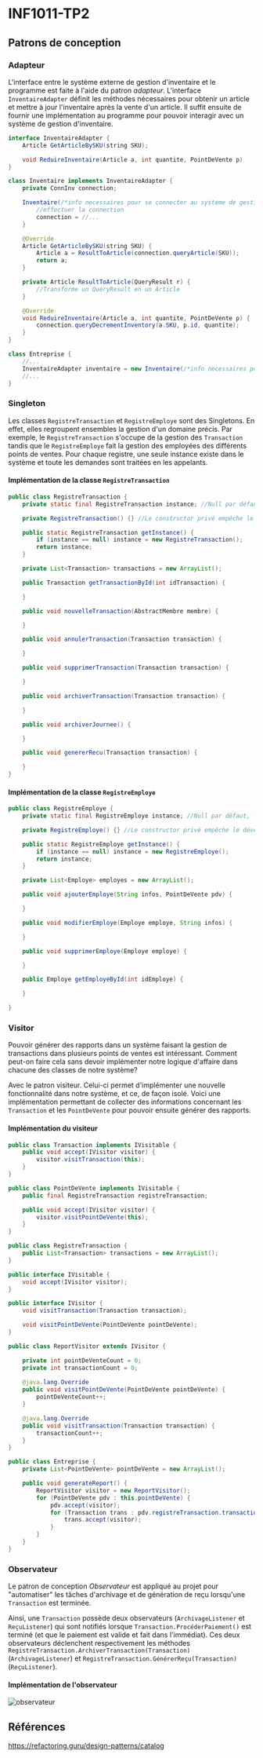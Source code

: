 # INF1011-TP2

## Patrons de conception

### Adapteur

L'interface entre le système externe de gestion d'inventaire et le programme est faite à l'aide du patron *adapteur*.
L'interface `InventaireAdapter` définit les méthodes nécessaires pour obtenir un article et mettre à jour l'inventaire
après la vente d'un article.
Il suffit ensuite de fournir une implémentation au programme pour pouvoir interagir avec un système de gestion
d'inventaire.

```Java
interface InventaireAdapter {
    Article GetArticleBySKU(string SKU);

    void ReduireInventaire(Article a, int quantite, PointDeVente p)
}

class Inventaire implements InventaireAdapter {
    private ConnInv connection;

    Inventaire(/*info necessaires pour se connecter au systeme de gestion d'inventaire*/) {
        //effectuer la connection
        connection = //...
    }

    @Override 
    Article GetArticleBySKU(string SKU) {
        Article a = ResultToArticle(connection.queryArticle(SKU));
        return a;
    }

    private Article ResultToArticle(QueryResult r) {
        //Transforme un QueryResult en un Article
    }

    @Override
    void ReduireInventaire(Article a, int quantite, PointDeVente p) {
        connection.queryDecrementInventory(a.SKU, p.id, quantite);
    }
}

class Entreprise {
    //...
    InventaireAdapter inventaire = new Inventaire(/*info necessaires pour se connecter au systeme de gestion d'inventaire*/)
    //...
}
```

### Singleton

Les classes ``RegistreTransaction`` et ``RegistreEmploye`` sont des Singletons. En effet, elles regroupent ensembles la
gestion d'un domaine précis.
Par exemple, le ``RegistreTransaction`` s'occupe de la gestion des ``Transaction`` tandis que le ``RegistreEmploye``
fait la gestion des employées des différents points de ventes.
Pour chaque registre, une seule instance existe dans le système et toute les demandes sont traitées en les appelants.

#### Implémentation de la classe ``RegistreTransaction``

```Java
public class RegistreTransaction {
    private static final RegistreTransaction instance; //Null par défaut, l'instance sera créée au premier appel de la méthode getInstance()

    private RegistreTransaction() {} //Le constructor privé empêche le développeur de créer une nouvelle instance.

    public static RegistreTransaction getInstance() {
        if (instance == null) instance = new RegistreTransaction();
        return instance;
    }

    private List<Transaction> transactions = new ArrayList();

    public Transaction getTransactionById(int idTransaction) {

    }

    public void nouvelleTransaction(AbstractMembre membre) {

    }

    public void annulerTransaction(Transaction transaction) {

    }

    public void supprimerTransaction(Transaction transaction) {

    }

    public void archiverTransaction(Transaction transaction) {

    }

    public void archiverJournee() {

    }

    public void genererRecu(Transaction transaction) {

    }
}
```

#### Implémentation de la classe ``RegistreEmploye``

```Java
public class RegistreEmploye {
    private static final RegistreEmploye instance; //Null par défaut, l'instance sera créée au premier appel de la méthode getInstance()

    private RegistreEmploye() {} //Le constructor privé empêche le développeur de créer une nouvelle instance.

    public static RegistreEmploye getInstance() {
        if (instance == null) instance = new RegistreEmploye();
        return instance;
    }

    private List<Employe> employes = new ArrayList();

    public void ajouterEmploye(String infos, PointDeVente pdv) {

    }

    public void modifierEmploye(Employe employe, String infos) {

    }

    public void supprimerEmploye(Employe employe) {

    }

    public Employe getEmployeById(int idEmploye) {

    }

}
```

### Visitor

Pouvoir générer des rapports dans un système faisant la gestion de transactions dans plusieurs points de ventes est
intéressant.
Comment peut-on faire cela sans devoir implémenter notre logique d'affaire dans chacune des classes de notre système?

Avec le patron visiteur. Celui-ci permet d'implémenter une nouvelle fonctionnalité dans notre système, et ce, de façon
isolé.
Voici une implémentation permettant de collecter des informations concernant les ``Transaction`` et les ``PointDeVente``
pour pouvoir ensuite générer des rapports.

#### Implémentation du visiteur

```Java
public class Transaction implements IVisitable {
    public void accept(IVisitor visitor) {
        visitor.visitTransaction(this);
    }
}

public class PointDeVente implements IVisitable {
    public final RegistreTransaction registreTransaction;

    public void accept(IVisitor visitor) {
        visitor.visitPointDeVente(this);
    }
}

public class RegistreTransaction {
    public List<Transaction> transactions = new ArrayList();
}

public interface IVisitable {
    void accept(IVisitor visitor);
}

public interface IVisitor {
    void visitTransaction(Transaction transaction);

    void visitPointDeVente(PointDeVente pointDeVente);
}

public class ReportVisitor extends IVisitor {

    private int pointDeVenteCount = 0;
    private int transactionCount = 0;
    
    @java.lang.Override
    public void visitPointDeVente(PointDeVente pointDeVente) {
        pointDeVenteCount++;
    }

    @java.lang.Override
    public void visitTransaction(Transaction transaction) {
        transactionCount++;    
    }
}

public class Entreprise {
    private List<PointDeVente> pointDeVente = new ArrayList();

    public void generateReport() {
        ReportVisitor visitor = new ReportVisitor();
        for (PointDeVente pdv : this.pointDeVente) {
            pdv.accept(visitor);
            for (Transaction trans : pdv.registreTransaction.transactions) {
                trans.accept(visitor);
            }
        }
    }
}
```

### Observateur
Le patron de conception *Observateur* est appliqué au projet pour "automatiser" les tâches d'archivage et de génération de reçu lorsqu'une `Transaction` est terminée.

Ainsi, une `Transaction` possède deux observateurs (`ArchivageListener` et `ReçuListener`) qui sont notifiés lorsque `Transaction.ProcéderPaiement()` est terminé (et que le paiement est valide et fait dans l'immédiat). 
Ces deux observateurs déclenchent respectivement les méthodes `RegistreTransaction.ArchiverTransaction(Transaction)`(`ArchivageListener`) et `RegistreTransaction.GénérerReçu(Transaction)`(`ReçuListener`).

#### Implémentation de l'observateur
![observateur](https://user-images.githubusercontent.com/49413363/198856835-fb494b77-6230-445a-96cf-f8a8f116df4d.png)



## Références
https://refactoring.guru/design-patterns/catalog

